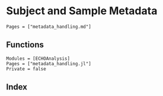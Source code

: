 # Subject and Sample Metadata

```@contents
Pages = ["metadata_handling.md"]
```

## Functions

```@autodocs
Modules = [ECHOAnalysis]
Pages = ["metadata_handling.jl"]
Private = false
```

## Index

```@index
```
